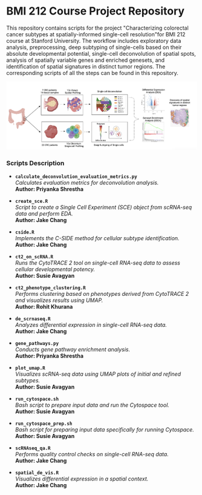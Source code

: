 
# BMI 212 Course Project Repository

This repository contains scripts for the project "Characterizing colorectal cancer subtypes at spatially-informed single-cell resolution"for BMI 212 course at Stanford University.
The workflow includes exploratory data analysis, preprocessing, deep subtyping of single-cells based on their absolute developmental potential, single-cell deconvolution of spatial spots, analysis of spatially variable genes and enriched genesets, and identification of spatial signatures in distinct tumor regions. The corresponding scripts of all the steps can be found in this repository.

<img width="1433" alt="image" src="./workflow.png">

### Scripts Description

- **`calculate_deconvolution_evaluation_metrics.py`**  
  *Calculates evaluation metrics for deconvolution analysis.*  
  **Author: Priyanka Shrestha**

- **`create_sce.R`**  
  *Script to create a Single Cell Experiment (SCE) object from scRNA-seq data and perform EDA.*  
  **Author: Jake Chang**

- **`cside.R`**  
  *Implements the C-SIDE method for cellular subtype identification.*  
  **Author: Jake Chang**

- **`ct2_on_scRNA.R`**  
  *Runs the CytoTRACE 2 tool on single-cell RNA-seq data to assess cellular developmental potency.*  
  **Author: Susie Avagyan**

- **`ct2_phenotype_clustering.R`**  
  *Performs clustering based on phenotypes derived from CytoTRACE 2 and visualizes results using UMAP.*  
  **Author: Rohit Khurana**

- **`de_scrnaseq.R`**  
  *Analyzes differential expression in single-cell RNA-seq data.*  
  **Author: Jake Chang**

- **`gene_pathways.py`**  
  *Conducts gene pathway enrichment analysis.*  
  **Author: Priyanka Shrestha**

- **`plot_umap.R`**  
  *Visualizes scRNA-seq data using UMAP plots of initial and refined subtypes.*  
  **Author: Susie Avagyan**

- **`run_cytospace.sh`**  
  *Bash script to prepare input data and run the Cytospace tool.*  
  **Author: Susie Avagyan**

- **`run_cytospace_prep.sh`**  
  *Bash script for preparing input data specifically for running Cytospace.*  
  **Author: Susie Avagyan**

- **`scRNAseq_qa.R`**  
  *Performs quality control checks on single-cell RNA-seq data.*  
  **Author: Jake Chang**

- **`spatial_de_vis.R`**  
  *Visualizes differential expression in a spatial context.*  
  **Author: Jake Chang**
